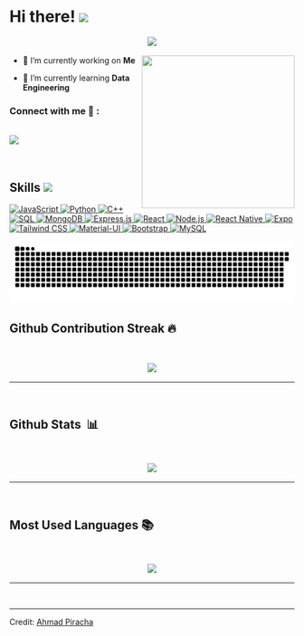 <h1> Hi there! <img src = "https://raw.githubusercontent.com/MartinHeinz/MartinHeinz/master/wave.gif" width = 40px> </h1>
<p align='center'>
<img src="https://readme-typing-svg.herokuapp.com?color=%2336BCF7&size=25&center=true&vCenter=true&width=433&height=75&lines=I'm+Ahmad+Waseem+Piracha;Software+Engineer;Frontend+Developer;Mobile+Developer;%40ahmadpiracha">
</p>
	 

<img align="right" src="https://media.giphy.com/media/QvpqTCiEcwtvx6wwJK/giphy.gif" width="270" height="270" frameBorder="0" class="giphy-embed" allowFullScreen></img>

- 🔭 I’m currently working on **Me**
  
- 🌱 I’m currently learning **Data Engineering**




### Connect with me 🔗 :
<br>
<a href="https://www.linkedin.com/in/carlos-mario-pati%C3%B1o-betancur/" target="_blank">
<img src="https://img.shields.io/badge/linkedin-%230077B5.svg?style=for-the-badge&logo=linkedin&logoColor=white"></a>&nbsp;&nbsp;
</p>
<br>

## Skills <img src="https://media2.giphy.com/media/QssGEmpkyEOhBCb7e1/giphy.gif?cid=ecf05e47a0n3gi1bfqntqmob8g9aid1oyj2wr3ds3mg700bl&rid=giphy.gif" width=32px>

<!-- Programming Languages -->

<a href="https://developer.mozilla.org/en-US/docs/Web/JavaScript" target="_blank">
  <img alt="JavaScript" src="https://img.shields.io/badge/JavaScript-F7DF1E?style=for-the-badge&logo=javascript&logoColor=black">
</a>
<a href="https://www.python.org/" target="_blank">
  <img alt="Python" src="https://img.shields.io/badge/Python-3776AB?style=for-the-badge&logo=python&logoColor=white">
</a>

<a href="https://www.cplusplus.com/" target="_blank">
  <img alt="C++" src="https://img.shields.io/badge/C++-00599C?style=for-the-badge&logo=c%2B%2B&logoColor=white">
</a>

<a href="https://www.microsoft.com/en-us/sql-server" target="_blank">
  <img alt="SQL" src="https://img.shields.io/badge/SQL-CC2927?style=for-the-badge&logo=microsoft%20sql%20server&logoColor=white">
</a>

<!-- Web Development -->


<a href="https://www.mongodb.com/" target="_blank">
  <img alt="MongoDB" src="https://img.shields.io/badge/MongoDB-47A248?style=for-the-badge&logo=mongodb&logoColor=white">
</a>
<a href="https://expressjs.com/" target="_blank">
  <img alt="Express.js" src="https://img.shields.io/badge/Express.js-000000?style=for-the-badge&logo=express&logoColor=white">
</a>

<a href="https://reactjs.org/" target="_blank">
  <img alt="React" src="https://img.shields.io/badge/React-61DAFB?style=for-the-badge&logo=react&logoColor=black">
</a>
<a href="https://nodejs.org/" target="_blank">
  <img alt="Node.js" src="https://img.shields.io/badge/Node.js-339933?style=for-the-badge&logo=node.js&logoColor=white">
</a>

<!-- Mobile Development -->
<a href="https://reactnative.dev/" target="_blank">
  <img alt="React Native" src="https://img.shields.io/badge/React_Native-61DAFB?style=for-the-badge&logo=react&logoColor=black">
</a>
<a href="https://expo.dev/" target="_blank">
  <img alt="Expo" src="https://img.shields.io/badge/Expo-000020?style=for-the-badge&logo=expo&logoColor=white">
</a>

<!-- Frontend Frameworks/Libraries -->
<a href="https://tailwindcss.com/" target="_blank">
  <img alt="Tailwind CSS" src="https://img.shields.io/badge/Tailwind_CSS-38B2AC?style=for-the-badge&logo=tailwind-css&logoColor=white">
</a>

<a href="https://material-ui.com/" target="_blank">
  <img alt="Material-UI" src="https://img.shields.io/badge/Material--UI-0081CB?style=for-the-badge&logo=material-ui&logoColor=white">
</a>

<a href="https://getbootstrap.com/" target="_blank">
  <img alt="Bootstrap" src="https://img.shields.io/badge/Bootstrap-563D7C?style=for-the-badge&logo=bootstrap&logoColor=white">
</a>

<!-- Database -->
<a href="https://www.mysql.com/" target="_blank">
  <img alt="MySQL" src="https://img.shields.io/badge/MySQL-4479A1?style=for-the-badge&logo=mysql&logoColor=white">
</a>



![snake gif](https://github.com/TekyaygilFethi/TekyaygilFethi/blob/output/github-contribution-grid-snake.svg)



## Github Contribution Streak 🔥 
<br>
<p align='center'><img src="https://github-readme-streak-stats.herokuapp.com?user=ahmadpiracha&theme=black-ice&hide_border=true&date_format=M%20j%5B%2C%20Y%5D"></p>

<hr><br>

## Github Stats &nbsp;📊
<br>
<p align='center'>
<img src="https://github-readme-stats.vercel.app/api?username=ahmadpiracha&show_icons=true&theme=github_dark">
</p>
<hr>
<br>

## Most Used Languages 📚
<br>
<p align='center'>
<img src="https://github-readme-stats.anuraghazra1.vercel.app/api/top-langs/?username=ahmadpiracha&theme=dark&hide_border=true&no-bg=true&no-frame=true&langs_count=10">
</p>

<hr>
<br>

------
Credit: [Ahmad Piracha](https://github.com/ahmadpiracha)
